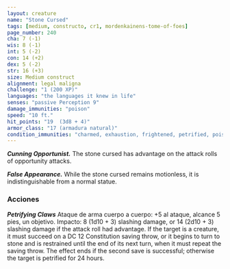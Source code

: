```yaml
---
layout: creature
name: "Stone Cursed"
tags: [medium, constructo, cr1, mordenkainens-tome-of-foes]
page_number: 240
cha: 7 (-1)
wis: 8 (-1)
int: 5 (-2)
con: 14 (+2)
dex: 5 (-2)
str: 16 (+3)
size: Medium construct
alignment: legal maligna
challenge: "1 (200 XP)"
languages: "the languages it knew in life"
senses: "passive Perception 9"
damage_immunities: "poison"
speed: "10 ft."
hit_points: "19  (3d8 + 4)"
armor_class: "17 (armadura natural)"
condition_immunities: "charmed, exhaustion, frightened, petrified, poisoned"
---
```


***Cunning Opportunist.*** The stone cursed has advantage on the attack rolls of opportunity attacks.

***False Appearance.*** While the stone cursed remains motionless, it is indistinguishable from a normal statue.

### Acciones

***Petrifying Claws*** Ataque de arma cuerpo a cuerpo: +5 al ataque, alcance 5 pies, un objetivo. Impacto: 8 (1d10 + 3) slashing damage, or 14 (2d10 + 3) slashing damage if the attack roll had advantage. If the target is a creature, it must succeed on a DC 12 Constitution saving throw, or it begins to turn to stone and is restrained until the end of its next turn, when it must repeat the saving throw. The effect ends if the second save is successful; otherwise the target is petrified for 24 hours.